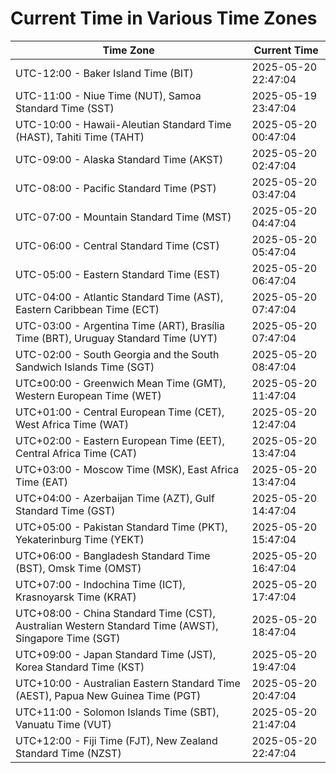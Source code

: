 # Current Time in Various Time Zones

| Time Zone | Current Time |
|-----------|--------------|
| UTC-12:00 - Baker Island Time (BIT) | 2025-05-20 22:47:04 |
| UTC-11:00 - Niue Time (NUT), Samoa Standard Time (SST) | 2025-05-19 23:47:04 |
| UTC-10:00 - Hawaii-Aleutian Standard Time (HAST), Tahiti Time (TAHT) | 2025-05-20 00:47:04 |
| UTC-09:00 - Alaska Standard Time (AKST) | 2025-05-20 02:47:04 |
| UTC-08:00 - Pacific Standard Time (PST) | 2025-05-20 03:47:04 |
| UTC-07:00 - Mountain Standard Time (MST) | 2025-05-20 04:47:04 |
| UTC-06:00 - Central Standard Time (CST) | 2025-05-20 05:47:04 |
| UTC-05:00 - Eastern Standard Time (EST) | 2025-05-20 06:47:04 |
| UTC-04:00 - Atlantic Standard Time (AST), Eastern Caribbean Time (ECT) | 2025-05-20 07:47:04 |
| UTC-03:00 - Argentina Time (ART), Brasília Time (BRT), Uruguay Standard Time (UYT) | 2025-05-20 07:47:04 |
| UTC-02:00 - South Georgia and the South Sandwich Islands Time (SGT) | 2025-05-20 08:47:04 |
| UTC±00:00 - Greenwich Mean Time (GMT), Western European Time (WET) | 2025-05-20 11:47:04 |
| UTC+01:00 - Central European Time (CET), West Africa Time (WAT) | 2025-05-20 12:47:04 |
| UTC+02:00 - Eastern European Time (EET), Central Africa Time (CAT) | 2025-05-20 13:47:04 |
| UTC+03:00 - Moscow Time (MSK), East Africa Time (EAT) | 2025-05-20 13:47:04 |
| UTC+04:00 - Azerbaijan Time (AZT), Gulf Standard Time (GST) | 2025-05-20 14:47:04 |
| UTC+05:00 - Pakistan Standard Time (PKT), Yekaterinburg Time (YEKT) | 2025-05-20 15:47:04 |
| UTC+06:00 - Bangladesh Standard Time (BST), Omsk Time (OMST) | 2025-05-20 16:47:04 |
| UTC+07:00 - Indochina Time (ICT), Krasnoyarsk Time (KRAT) | 2025-05-20 17:47:04 |
| UTC+08:00 - China Standard Time (CST), Australian Western Standard Time (AWST), Singapore Time (SGT) | 2025-05-20 18:47:04 |
| UTC+09:00 - Japan Standard Time (JST), Korea Standard Time (KST) | 2025-05-20 19:47:04 |
| UTC+10:00 - Australian Eastern Standard Time (AEST), Papua New Guinea Time (PGT) | 2025-05-20 20:47:04 |
| UTC+11:00 - Solomon Islands Time (SBT), Vanuatu Time (VUT) | 2025-05-20 21:47:04 |
| UTC+12:00 - Fiji Time (FJT), New Zealand Standard Time (NZST) | 2025-05-20 22:47:04 |
